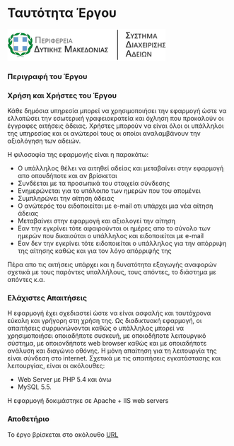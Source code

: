 # Ταυτότητα Έργου

![alt tag](php_files/admin/pages/img/pdm.png)

### Περιγραφή του Έργου

### Χρήση και Χρήστες του Έργου
Κάθε δημόσια υπηρεσία μπορεί να χρησιμοποιήσει την εφαρμογή ώστε να ελλατώσει την εσωτερική γραφειοκρατεία και όχληση που προκαλούν οι έγγραφες αιτήσεις άδειας. Χρήστες μπορούν να είναι όλοι οι υπάλληλοι της υπηρεσίας και οι ανώτεροί τους οι οποίοι αναλαμβάνουν την αξιολόγηση των αδειών.

Η φιλοσοφία της εφαρμογής είναι η παρακάτω:

* Ο υπάλληλος θέλει να αιτηθεί αδείας και μεταβαίνει στην εφαρμογή απο οπουδήποτε και αν βρίσκεται
* Συνδέεται με τα προσωπικά του στοιχεία σύνδεσης
* Ενημερώνεται για το υπόλοιπο των ημερών που του απομένει
* Συμπληρώνει την αίτηση άδειας
* Ο ανώτερός του ειδοποιείται με e-mail οτι υπάρχει μια νέα αίτηση άδειας
* Μεταβαίνει στην εφαρμογή και αξιολογεί την αίτηση
* Εαν την εγκρίνει τότε αφαιρούνται οι ημέρες απο το σύνολο των ημερών που δικαιούται ο υπάλληλος και ειδοποιείται με e-mail
* Εαν δεν την εγκρίνει τότε ειδοποιείται ο υπάλληλος για την απόρριψη της αίτησης καθώς και για τον λόγο απόρριψής της

Πέρα απο τις αιτήσεις υπάρχει και η δυνατότητα εξαγωγής αναφορών σχετικά με τους παρόντες υπαλλήλους, τους απόντες, το διάστημα με απόντες κ.α.

### Ελάχιστες Απαιτήσεις
Η εφαρμογή έχει σχεδιαστεί ώστε να είναι ασφαλής και ταυτόχρονα εύκολη και γρήγορη στη χρήση της. Ως διαδικτυακή εφαρμογή, οι απαιτήσεις συρρικνώνονται καθώς ο υπάλληλος μπορεί να χρησιμοποιήσει οποιαδήποτε συσκευή, με οποιοδήποτε λειτουργικό σύστημα, με οποιονδήποτε web browser καθώς και με οποιαδήποτε ανάλυση και διαγώνιο οθόνης. Η μόνη απαίτηση για τη λειτουργία της είναι σύνδεση στο internet. Σχετικά με τις απαιτήσεις εγκατάστασης και λειτουργίας, είναι οι ακόλουθες:

* Web Server με PHP 5.4 και άνω
* MySQL 5.5.

Η εφαρμογή δοκιμάστηκε σε Apache + IIS web servers

### Αποθετήριο
Το έργο βρίσκεται στο ακόλουθο [URL](https://github.com/ellak-monades-aristeias/adeies-form)
